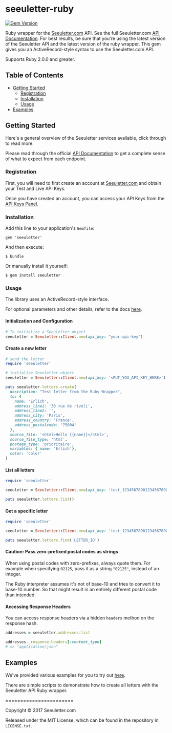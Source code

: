 # seeuletter-ruby


[![Gem Version](https://badge.fury.io/rb/seeuletter.svg)](https://badge.fury.io/rb/seeuletter)


Ruby wrapper for the [Seeuletter.com](https://www.seeuletter.com) API. See the full Seeuletter.com [API Documentation](https://docs.seeuletter.com/?ruby#).  For best results, be sure that you're using the latest version of the Seeuletter API and the latest version of the ruby wrapper. This gem gives you an ActiveRecord-style syntax to use the Seeuletter.com API.

Supports Ruby 2.0.0 and greater.

## Table of Contents

- [Getting Started](#getting-started)
  - [Registration](#registration)
  - [Installation](#installation)
  - [Usage](#usage)
- [Examples](#examples)

## Getting Started

Here's a general overview of the Seeuletter services available, click through to read more.

Please read through the official [API Documentation](https://docs.seeuletter.com/?ruby#) to get a complete sense of what to expect from each endpoint.

### Registration

First, you will need to first create an account at [Seeuletter.com](https://www.seeuletter.com/signup) and obtain your Test and Live API Keys.

Once you have created an account, you can access your API Keys from the [API Keys Panel](https://www.seeuletter.com/app/dashboard/keys).

### Installation

Add this line to your application's `Gemfile`:

    gem 'seeuletter'

And then execute:

    $ bundle

Or manually install it yourself:

    $ gem install seeuletter

### Usage

The library uses an ActiveRecord-style interface.

For optional parameters and other details, refer to the docs [here](https://docs.seeuletter.com/?ruby#).

#### Initialization and Configuration

```ruby
# To initialize a Seeuletter object
seeuletter = Seeuletter::Client.new(api_key: "your-api-key")
```

#### Create a new letter

```ruby
# send the letter
require 'seeuletter'

# initialize Seeuletter object
seeuletter = Seeuletter::Client.new(api_key: '<PUT_YOU_API_KEY_HERE>')

puts seeuletter.letters.create(
  description: "Test letter from the Ruby Wrapper",
  to: {
    name: 'Erlich',
    address_line1: '30 rue de rivoli',
    address_line2: '',
    address_city: 'Paris',
    address_country: 'France',
    address_postalcode: '75004'
  },
  source_file: '<html>Hello {{name}}</html>',
  source_file_type: 'html',
  postage_type: 'prioritaire',
  variables: { name: 'Erlich'},
  color: 'color'
)
```

#### List all letters

```ruby
require 'seeuletter'

seeuletter = Seeuletter::Client.new(api_key: 'test_12345678901234567890')

puts seeuletter.letters.list()
```

#### Get a specific letter

```ruby
require 'seeuletter'

seeuletter = Seeuletter::Client.new(api_key: 'test_12345678901234567890')

puts seeuletter.letters.find('LETTER_ID')
```

#### Caution: Pass zero-prefixed postal codes as strings

When using postal codes with zero-prefixes, always quote them. For example when specifying `02125`, pass it as a string `"02125"`, instead of an integer.

The Ruby interpreter assumes it's not of base-10 and tries to convert it to base-10 number. So that might result in an entirely different postal code than intended.

#### Accessing Response Headers

You can access response headers via a hidden `headers` method on the response hash.

```ruby
addresses = seeuletter.addresses.list

addresses._response.headers[:content_type]
# => "application/json"
```


## Examples

We've provided various examples for you to try out [here](https://github.com/seeuletter/seeuletter-ruby/tree/master/examples).

There are simple scripts to demonstrate how to create all letters with the Seeuletter API Ruby wrapper.

=======================

Copyright &copy; 2017 Seeuletter.com

Released under the MIT License, which can be found in the repository in `LICENSE.txt`.
